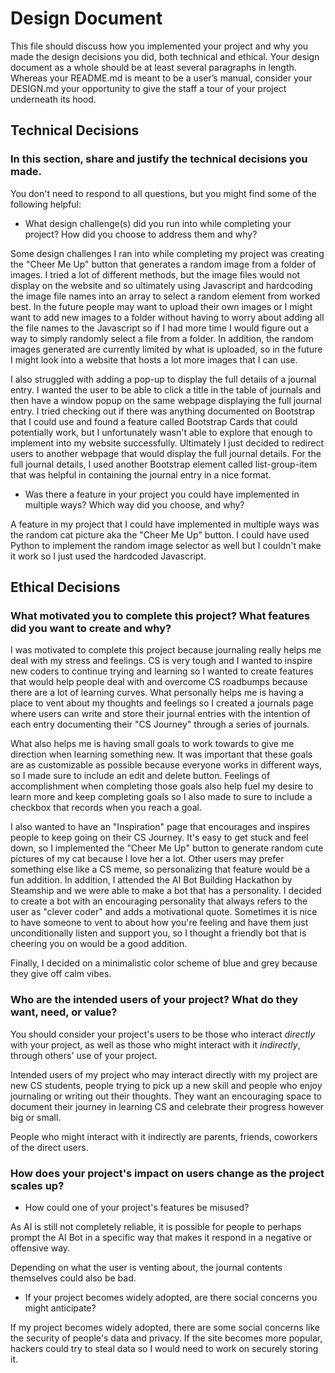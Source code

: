 # Design Document
This file should discuss how you implemented your project and why you made the design decisions you did, both technical and ethical. Your design document as a whole should be at least several paragraphs in length. Whereas your README.md is meant to be a user’s manual, consider your DESIGN.md your opportunity to give the staff a tour of your project underneath its hood.

## Technical Decisions
### In this section, share and justify the technical decisions you made.

You don't need to respond to all questions, but you might find some of the following helpful:

* What design challenge(s) did you run into while completing your project? How did you choose to address them and why?

Some design challenges I ran into while completing my project was creating the "Cheer Me Up" button that generates a random image from a folder of images. I tried a lot of different methods, but the image files would not display on the website and so ultimately using Javascript and hardcoding the image file names into an array to select a random element from worked best. In the future people may want to upload their own images or I might want to add new images to a folder without having to worry about adding all the file names to the Javascript so if I had more time I would figure out a way to simply randomly select a file from a folder. In addition, the random images generated are currently limited by what is uploaded, so in the future I might look into a website that hosts a lot more images that I can use.

I also struggled with adding a pop-up to display the full details of a journal entry. I wanted the user to be able to click a title in the table of journals and then have a window popup on the same webpage displaying the full journal entry. I tried checking out if there was anything documented on Bootstrap that I could use and found a feature called Bootstrap Cards that could potentially work, but I unfortunately wasn't able to explore that enough to implement into my website successfully. Ultimately I just decided to redirect users to another webpage that would display the full journal details. For the full journal details, I used another Bootstrap element called list-group-item that was helpful in containing the journal entry in a nice format.

* Was there a feature in your project you could have implemented in multiple ways? Which way did you choose, and why?

A feature in my project that I could have implemented in multiple ways was the random cat picture aka the "Cheer Me Up" button. I could have used Python to implement the random image selector as well but I couldn't make it work so I just used the hardcoded Javascript.

## Ethical Decisions
### What motivated you to complete this project? What features did you want to create and why?

I was motivated to complete this project because journaling really helps me deal with my stress and feelings. CS is very tough and I wanted to inspire new coders to continue trying and learning so I wanted to create features that would help people deal with and overcome CS roadbumps because there are a lot of learning curves. What personally helps me is having a place to vent about my thoughts and feelings so I created a journals page where users can write and store their journal entries with the intention of each entry documenting their "CS Journey" through a series of journals.

What also helps me is having small goals to work towards to give me direction when learning something new. It was important that these goals are as customizable as possible because everyone works in different ways, so I made sure to include an edit and delete button. Feelings of accomplishment when completing those goals also help fuel my desire to learn more and keep completing goals so I also made to sure to include a checkbox that records when you reach a goal.

I also wanted to have an "Inspiration" page that encourages and inspires people to keep going on their CS Journey. It's easy to get stuck and feel down, so I implemented the "Cheer Me Up" button to generate random cute pictures of my cat because I love her a lot. Other users may prefer something else like a CS meme, so personalizing that feature would be a fun addition. In addition, I attended the AI Bot Building Hackathon by Steamship and we were able to make a bot that has a personality. I decided to create a bot with an encouraging personality that always refers to the user as "clever coder" and adds a motivational quote. Sometimes it is nice to have someone to vent to about how you're feeling and have them just unconditionally listen and support you, so I thought a friendly bot that is cheering you on would be a good addition.

Finally, I decided on a minimalistic color scheme of blue and grey because they give off calm vibes.

### Who are the intended users of your project? What do they want, need, or value?
You should consider your project's users to be those who interact _directly_ with your project, as well as those who might interact with it _indirectly_, through others' use of your project.

Intended users of my project who may interact directly with my project are new CS students, people trying to pick up a new skill and people who enjoy journaling or writing out their thoughts. They want an encouraging space to document their journey in learning CS and celebrate their progress however big or small.

People who might interact with it indirectly are parents, friends, coworkers of the direct users.

### How does your project's impact on users change as the project scales up?

* How could one of your project's features be misused?

As AI is still not completely reliable, it is possible for people to perhaps prompt the AI Bot in a specific way that makes it respond in a negative or offensive way.

Depending on what the user is venting about, the journal contents themselves could also be bad.

* If your project becomes widely adopted, are there social concerns you might anticipate?

If my project becomes widely adopted, there are some social concerns like the security of people's data and privacy. If the site becomes more popular, hackers could try to steal data so I would need to work on securely storing it.

